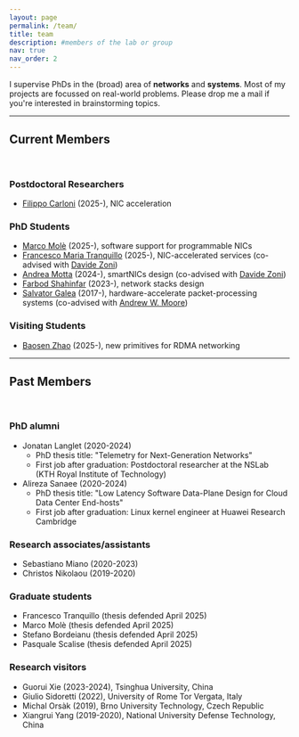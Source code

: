 ```yaml
---
layout: page
permalink: /team/
title: team
description: #members of the lab or group
nav: true
nav_order: 2
---
```


I supervise PhDs in the (broad) area of <b>networks</b> and <b>systems</b>. Most of my projects are focussed on real-world problems. Please drop me a mail if you're interested in brainstorming topics.

<hr>

## Current Members

<br>

### Postdoctoral Researchers

- [Filippo Carloni]() (2025-), NIC acceleration

### PhD Students

- [Marco Molè](https://marcomole00.github.io/) (2025-), software support for programmable NICs
- [Francesco Maria Tranquillo]() (2025-), NIC-accelerated services (co-advised with [Davide Zoni](https://zoni.faculty.polimi.it/))
- [Andrea Motta]() (2024-), smartNICs design (co-advised with [Davide Zoni](https://zoni.faculty.polimi.it/))
- [Farbod Shahinfar](https://fshahinfar1.github.io/) (2023-), network stacks design
- [Salvator Galea](http://www.cl.cam.ac.uk/~sg774/) (2017-), hardware-accelerate packet-processing systems (co-advised with [Andrew W. Moore](https://www.cl.cam.ac.uk/~awm22/))

### Visiting Students

- [Baosen Zhao](https://jackmygreat.github.io/) (2025-), new primitives for RDMA networking

<hr>

## Past Members

<br>

### PhD alumni

- Jonatan Langlet (2020-2024)
  - PhD thesis title: "Telemetry for Next-Generation Networks"
  - First job after graduation: Postdoctoral researcher at the NSLab (KTH Royal Institute of Technology)
- Alireza Sanaee (2020-2024)
  - PhD thesis title: "Low Latency Software Data-Plane Design for Cloud Data Center End-hosts"
  - First job after graduation: Linux kernel engineer at Huawei Research Cambridge

### Research associates/assistants

- Sebastiano Miano (2020-2023)
- Christos Nikolaou (2019-2020)

### Graduate students

- Francesco Tranquillo (thesis defended April 2025)
- Marco Molè (thesis defended April 2025)
- Stefano Bordeianu (thesis defended April 2025)
- Pasquale Scalise (thesis defended April 2025)

### Research visitors

- Guorui Xie (2023-2024), Tsinghua University, China
- Giulio Sidoretti (2022), University of Rome Tor Vergata, Italy
- Michal Orsàk (2019), Brno University Technology, Czech Republic
- Xiangrui Yang (2019-2020), National University Defense Technology, China

